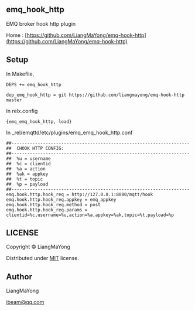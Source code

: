 ## emq_hook_http
EMQ broker hook http plugin

Home : [https://github.com/LiangMaYong/emq-hook-http](https://github.com/LiangMaYong/emq-hook-http)

## Setup
In Makefile,
```
DEPS += emq_hook_http

dep_emq_hook_http = git https://github.com/liangmayong/emq-hook-http master
```
In relx.config
```
{emq_emq_hook_http, load}
```
In _rel/emqttd/etc/plugins/emq_emq_hook_http.conf
```
##--------------------------------------------------------------------
##  CHOOK HTTP CONFIG:
##--------------------------------------------------------------------
##  %u = username
##  %c = clientid
##  %a = action
##  %ak = appkey
##  %t = topic
##  %p = payload
##--------------------------------------------------------------------
emq.hook.http.hook_req = http://127.0.0.1:8080/mqtt/hook
emq.hook.http.hook_req.appkey = emq_appkey
emq.hook.http.hook_req.method = post
emq.hook.http.hook_req.params = clientid=%c,username=%u,action=%a,appkey=%ak,topic=%t,payload=%p
```
## LICENSE
Copyright © LiangMaYong

Distributed under [MIT](https://github.com/LiangMaYong/emq-hook-http/blob/master/LICENSE) license.

## Author
LiangMaYong

ibeam@qq.com
